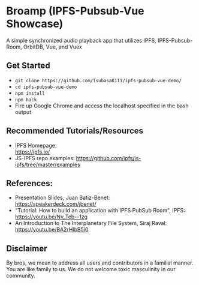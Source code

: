 # Broamp (IPFS-Pubsub-Vue Showcase)
A simple synchronized audio playback app that utilizes IPFS, IPFS-Pubsub-Room, OrbitDB, Vue, and Vuex

## Get Started
- `git clone https://github.com/TsubasaK111/ipfs-pubsub-vue-demo/`
- `cd ipfs-pubsub-vue-demo`
- `npm install`
- `npm hack`
- Fire up Google Chrome and access the localhost specified in the bash output

## Recommended Tutorials/Resources
- IPFS Homepage:  
https://ipfs.io/
- JS-IPFS repo examples:  https://github.com/ipfs/js-ipfs/tree/master/examples

## References: 
- Presentation Slides, Juan Batiz-Benet:  
https://speakerdeck.com/jbenet/
- "Tutorial: How to build an application with IPFS PubSub Room", IPFS:  
https://youtu.be/Nv_Teb--1zg
- An Introduction to The Interplanetary File System, Siraj Raval:  
https://youtu.be/BA2rHlbB5i0

## Disclaimer
By bros, we mean to address all users and contributors in a familial manner.
You are like family to us.
We do not welcome toxic masculinity in our community.
